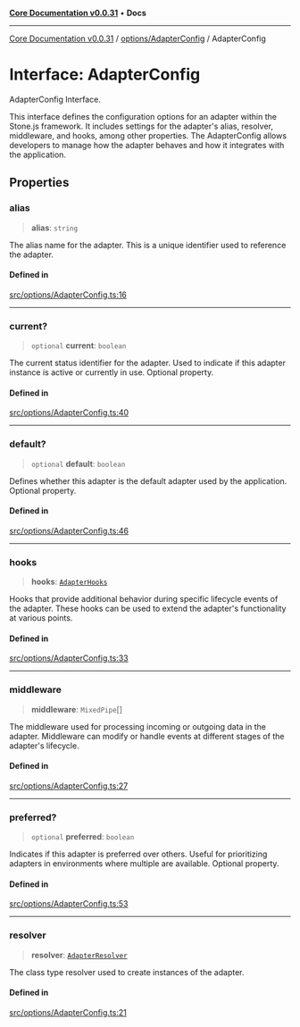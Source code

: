 [**Core Documentation v0.0.31**](../../../README.md) • **Docs**

***

[Core Documentation v0.0.31](../../../modules.md) / [options/AdapterConfig](../README.md) / AdapterConfig

# Interface: AdapterConfig

AdapterConfig Interface.

This interface defines the configuration options for an adapter within the Stone.js framework.
It includes settings for the adapter's alias, resolver, middleware, and hooks, among other properties.
The AdapterConfig allows developers to manage how the adapter behaves and how it integrates with the application.

## Properties

### alias

> **alias**: `string`

The alias name for the adapter.
This is a unique identifier used to reference the adapter.

#### Defined in

[src/options/AdapterConfig.ts:16](https://github.com/stonemjs/core/blob/c4dbb69a8c86aa6134b62f7d9cac7dabb444c749/src/options/AdapterConfig.ts#L16)

***

### current?

> `optional` **current**: `boolean`

The current status identifier for the adapter.
Used to indicate if this adapter instance is active or currently in use.
Optional property.

#### Defined in

[src/options/AdapterConfig.ts:40](https://github.com/stonemjs/core/blob/c4dbb69a8c86aa6134b62f7d9cac7dabb444c749/src/options/AdapterConfig.ts#L40)

***

### default?

> `optional` **default**: `boolean`

Defines whether this adapter is the default adapter used by the application.
Optional property.

#### Defined in

[src/options/AdapterConfig.ts:46](https://github.com/stonemjs/core/blob/c4dbb69a8c86aa6134b62f7d9cac7dabb444c749/src/options/AdapterConfig.ts#L46)

***

### hooks

> **hooks**: [`AdapterHooks`](../../../definitions/interfaces/AdapterHooks.md)

Hooks that provide additional behavior during specific lifecycle events of the adapter.
These hooks can be used to extend the adapter's functionality at various points.

#### Defined in

[src/options/AdapterConfig.ts:33](https://github.com/stonemjs/core/blob/c4dbb69a8c86aa6134b62f7d9cac7dabb444c749/src/options/AdapterConfig.ts#L33)

***

### middleware

> **middleware**: `MixedPipe`[]

The middleware used for processing incoming or outgoing data in the adapter.
Middleware can modify or handle events at different stages of the adapter's lifecycle.

#### Defined in

[src/options/AdapterConfig.ts:27](https://github.com/stonemjs/core/blob/c4dbb69a8c86aa6134b62f7d9cac7dabb444c749/src/options/AdapterConfig.ts#L27)

***

### preferred?

> `optional` **preferred**: `boolean`

Indicates if this adapter is preferred over others.
Useful for prioritizing adapters in environments where multiple are available.
Optional property.

#### Defined in

[src/options/AdapterConfig.ts:53](https://github.com/stonemjs/core/blob/c4dbb69a8c86aa6134b62f7d9cac7dabb444c749/src/options/AdapterConfig.ts#L53)

***

### resolver

> **resolver**: [`AdapterResolver`](../../../definitions/type-aliases/AdapterResolver.md)

The class type resolver used to create instances of the adapter.

#### Defined in

[src/options/AdapterConfig.ts:21](https://github.com/stonemjs/core/blob/c4dbb69a8c86aa6134b62f7d9cac7dabb444c749/src/options/AdapterConfig.ts#L21)
